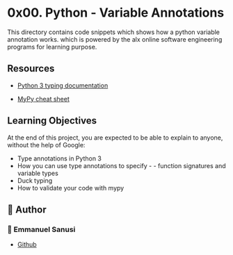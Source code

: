 # 0x00. Python - Variable Annotations
<p>This directory contains code 
snippets which shows how a python variable annotation works.  which is powered by the alx online software engineering programs for learning purpose.</p>

## Resources
- [Python 3 typing documentation](https://docs.python.org/3/library/typing.html)

- [MyPy cheat sheet](https://mypy.readthedocs.io/en/latest/cheat_sheet_py3.html)

## Learning Objectives

At the end of this project, you are expected to be able to explain to anyone, without the help of Google:

- Type annotations in Python 3
- How you can use type annotations to specify - - function signatures and variable types
- Duck typing
- How to validate your code with mypy

## :pencil: **Author**
### :man: Emmanuel Sanusi
- [Github](https://github.com/sanusiemmanuel)
